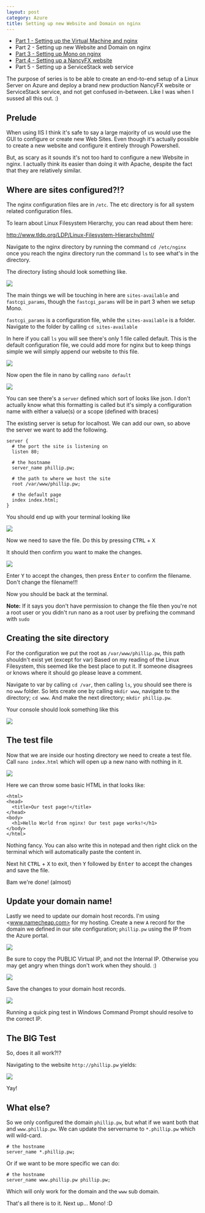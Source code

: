 ```yaml
---
layout: post
category: Azure
title: Setting up new Website and Domain on nginx
---
```


* [Part 1 - Setting up the Virtual Machine and nginx](/2013/06/setting-up-ubuntu-and-nginx-on-azure/)
* Part 2 - Setting up new Website and Domain on nginx
* [Part 3 - Setting up Mono on nginx](/2013/06/setting-up-mono-on-nginx/)
* [Part 4 - Setting up a NancyFX website](/2013/07/setting-up-a-nancyfx-website/)
* Part 5 - Setting up a ServiceStack web service

The purpose of series is to be able to create an end-to-end setup of a Linux Server on Azure and deploy a brand new production NancyFX website or ServiceStack service, and not get confused in-between. Like I was when I sussed all this out. :)

## Prelude ##

When using IIS I think it's safe to say a large majority of us would use the GUI to configure or create new Web Sites. Even though it's actually possible to create a new website and configure it entirely through Powershell.

But, as scary as it sounds it's not too hard to configure a new Website in nginx. I actually think its easier than doing it with Apache, despite the fact that they are relatively similar. 

<!--excerpt-->

## Where are sites configured?!? ##

The nginx configuration files are in `/etc`. The etc directory is for all system related configuration files. 

To learn about Linux Filesystem Hierarchy, you can read about them here:
 
<http://www.tldp.org/LDP/Linux-Filesystem-Hierarchy/html/>

Navigate to the nginx directory by running the command `cd /etc/nginx` once you reach the nginx directory run the command `ls` to see what's in the directory.

The directory listing should look something like.

![](/images/setup-mono-on-ubuntu-part-2-1.png)

The main things we will be touching in here are `sites-available` and `fastcgi_params`, though the `fastcgi_params` will be in part 3 when we setup Mono. 

`fastcgi_params` is a configuration file, while the `sites-available` is a folder. Navigate to the folder by calling `cd sites-available`

In here if you call `ls` you will see there's only 1 file called default. This is the default configuration file, we could add more for nginx but to keep things simple we will simply append our website to this file.

![](/images/setup-mono-on-ubuntu-part-2-2.png)

Now open the file in nano by calling `nano default`

![](/images/setup-mono-on-ubuntu-part-2-3.png)

You can see there's a `server` defined which sort of looks like json. I don't actually know what this formatting is called but it's simply a configuration name with either a value(s) or a scope (defined with braces)

The existing server is setup for localhost. We can add our own, so above the server we want to add the following.

	server {
	  # the port the site is listening on
	  listen 80;
	  
	  # the hostname
	  server_name phillip.pw;
	  
	  # the path to where we host the site
	  root /var/www/phillip.pw;
	  
	  # the default page
	  index index.html;
	}

You should end up with your terminal looking like

![](/images/setup-mono-on-ubuntu-part-2-4.png)

Now we need to save the file. Do this by pressing <kbd>CTRL</kbd> + <kbd>X</kbd>

It should then confirm you want to make the changes.

![](/images/setup-mono-on-ubuntu-part-2-5.png)

Enter <kbd>Y</kbd> to accept the changes, then press <kbd>Enter</kbd> to confirm the filename. Don't change the filename!!!

Now you should be back at the terminal. 

<span class="note">**Note:** If it says you don't have permission to change the file then you're not a root user or you didn't run nano as a root user by prefixing the command with `sudo`</span>

## Creating the site directory ##

For the configuration we put the root as `/var/www/phillip.pw`, this path shouldn't exist yet (except for var) Based on my reading of the Linux Filesystem, this seemed like the best place to put it. If someone disagrees or knows where it should go please leave a comment.

Navigate to var by calling `cd /var`, then calling `ls`, you should see there is no `www` folder. So lets create one by calling `mkdir www`, navigate to the directory; `cd www`. And make the next directory; `mkdir phillip.pw`.

Your console should look something like this

![](/images/setup-mono-on-ubuntu-part-2-6.png)

## The test file ##

Now that we are inside our hosting directory we need to create a test file. Call `nano index.html` which will open up a new nano with nothing in it.

![](/images/setup-mono-on-ubuntu-part-2-7.png)

Here we can throw some basic HTML in that looks like:

	<html>
	<head>
	  <title>Our test page!</title>
	</head>
	<body>
	  <h1>Hello World from nginx! Our test page works!</h1>
	</body>
	</html>

Nothing fancy. You can also write this in notepad and then right click on the terminal which will automatically paste the content in.

Next hit <kbd>CTRL</kbd> + <kbd>X</kbd> to exit, then <kbd>Y</kbd> followed by <kbd>Enter</kbd> to accept the changes and save the file.

Bam we're done! (almost)

## Update your domain name! ##

Lastly we need to update our domain host records. I'm using <www.namecheap.com> for my hosting. Create a new `A` record for the domain we defined in our site configuration; `phillip.pw` using the IP from the Azure portal.

![](/images/setup-mono-on-ubuntu-part-2-8.png)

Be sure to copy the PUBLIC Virtual IP, and not the Internal IP. Otherwise you may get angry when things don't work when they should. :)

![](/images/setup-mono-on-ubuntu-part-2-9.png)

Save the changes to your domain host records. 

![](/images/setup-mono-on-ubuntu-part-2-10.png)

Running a quick ping test in Windows Command Prompt should resolve to the correct IP.

## The BIG Test ##

So, does it all work?!?
 
Navigating to the website `http://phillip.pw` yields:

![](/images/setup-mono-on-ubuntu-part-2-11.png)

Yay! 

## What else? ##

So we only configured the domain `phillip.pw`, but what if we want both that and `www.phillip.pw`. We can update the servername to `*.phillip.pw` which will wild-card.

	# the hostname
	server_name *.phillip.pw;

Or if we want to be more specific we can do:

	# the hostname
	server_name www.phillip.pw phillip.pw;

Which will only work for the domain and the `www` sub domain. 

That's all there is to it. Next up... Mono! :D

